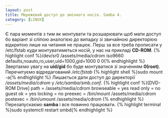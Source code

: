 ```yaml
---
layout: post
title: Мережевий доступ до змінного носія. Samba 4.
category: [LINUX]
---
```

Є пара моментів з тим як монтувати та розшарювати щоб мати доступ бо варіант зі сліпою аналогією до випадку зі звичайною директорією відкритою лише на читання не працює.<!--more--> Перш за все треба прописати у /etc/fstab куди монтуватиметься носій, у нас на прикладі **CD-ROM**.
  {% highlight conf %}/dev/sr0 /assets/media/cdrom iso9660 defaults,noauto,ro,user,uid=1000,gid=1000 0 0{% endhighlight %}
Звертаємо увагу на **uid/gid** бо буде монтуватися зі значенням **0(root)**.
Перечитуємо відредагований */etc/fstab*
    {% highlight shell %}sudo mount -a{% endhighlight %}
Лишається дати доступ до директорії */assets/media/cdrom* у */etc/samba/smb.conf*.
  {% highlight conf %}[DVD-ROM Drive]
   path = /assets/media/cdrom
   browseable = yes
   read only = no
   guest ok = yes
   locking = no
   preexec = /bin/mount /assets/media/cdrom
   postexec = /bin/umount /assets/media/cdrom
{% endhighlight %}
Перезапускаємо **samba** і все повинно працювати.
    {% highlight terminal %}sudo systemctl restart smbd{% endhighlight %}
